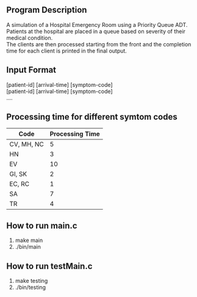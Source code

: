 ## Program Description  

A simulation of a Hospital Emergency Room using a Priority Queue ADT.  
Patients at the hospital are placed in a queue based on severity of their medical condition.  
The clients are then processed starting from the front and the completion time for each client is printed in the final output.  

## Input Format

[patient-id] [arrival-time] [symptom-code]  
[patient-id] [arrival-time] [symptom-code]  
....  

## Processing time for different symtom codes

|Code|Processing Time|
|--------|--------|
|CV, MH, NC|5
|HN|3
|EV|10
|GI, SK|2
|EC, RC|1
|SA|7
|TR|4

## How to run main.c  

1. make main
2. ./bin/main

## How to run testMain.c  

1. make testing
2. ./bin/testing

